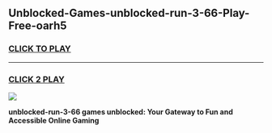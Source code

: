 
## Unblocked-Games-unblocked-run-3-66-Play-Free-oarh5
<h3>
<a href="https://premium76.site?title=unblocked-run-3-66&ref=19M">CLICK TO PLAY</a></h3>
<hr>

<h3>
<a href="https://premium76.site?title=unblocked-run-3-66&ref=19M">CLICK 2 PLAY</a>
  
</h3>

<a href="https://premium76.site?title=unblocked-run-3-66&ref=19M"><img src="https://clearcache.store/games.png"></a>


**unblocked-run-3-66 games unblocked: Your Gateway to Fun and Accessible Online Gaming**
